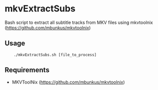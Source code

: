 # mkvExtractSubs 

Bash script to extract all subtitle tracks from MKV files using mkvtoolnix (https://github.com/mbunkus/mkvtoolnix)

## Usage

        ./mkvExtractSubs.sh [file_to_process]

## Requirements

* MKVToolNix (https://github.com/mbunkus/mkvtoolnix)
